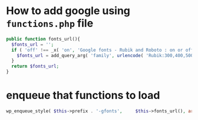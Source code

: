 # How to add google using `functions.php` file
~~~php
public function fonts_url(){
  $fonts_url = '';
  if ( 'off' !== _x( 'on', 'Google fonts - Rubik and Roboto : on or off', 'koncreate' ) ) {
    $fonts_url = add_query_arg( 'family', urlencode( 'Rubik:300,400,500,700|Roboto:300,400,500,700&subset=latin,latin-ext' ), "//fonts.googleapis.com/css" );
  }
  return $fonts_url;
}


~~~

# enqueue that functions to load
~~~php
wp_enqueue_style( $this->prefix . '-gfonts',     $this->fonts_url(), array(), $this->version ); // Google fonts
~~~
